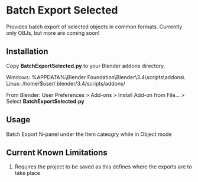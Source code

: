 # Batch Export Selected
Provides batch export of selected objects in common formats. Currently only OBJs, but more are coming soon!

## Installation
Copy **BatchExportSelected.py** to your Blender addons directory.

Windows:      %APPDATA%\Blender Foundation\Blender\3.4\scripts\addons\  
Linux:        /home/$user/.blender/3.4/scripts/addons/  

From Blender: User Preferences > Add-ons > Install Add-on from File... > Select **BatchExportSelected.py**  

## Usage
Batch Export N-panel under the Item cateogry while in Object mode

## Current Known Limitations
1. Requires the project to be saved as this defines where the exports are to take place